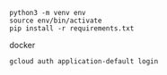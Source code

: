 



```
python3 -m venv env
source env/bin/activate
pip install -r requirements.txt
```

docker

```
gcloud auth application-default login
```